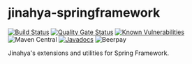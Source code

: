 # jinahya-springframework

[![Build Status](https://travis-ci.org/jinahya/jinahya-springframework.svg?branch=develop)](https://travis-ci.org/jinahya/jinahya-springframework)
[![Quality Gate Status](https://sonarcloud.io/api/project_badges/measure?project=com.github.jinahya%3Ajinahya-springframework%3Adevelop&metric=alert_status)](https://sonarcloud.io/dashboard?id=com.github.jinahya%3Ajinahya-springframework%3Adevelop)
[![Known Vulnerabilities](https://snyk.io/test/github/jinahya/jinahya-springframework/badge.svg?targetFile=pom.xml)](https://snyk.io/test/github/jinahya/jinahya-springframework?targetFile=pom.xml)
![Maven Central](https://img.shields.io/maven-central/v/com.github.jinahya/jinahya-springframework.svg)
[![Javadocs](https://javadoc.io/badge/com.github.jinahya/jinahya-srpingframework.svg)](https://javadoc.io/doc/com.github.jinahya/jinahya-srpingframework)
![Beerpay](https://img.shields.io/beerpay/jinahya/jinahya-springframework.svg)

Jinahya's extensions and utilities for Spring Framework.